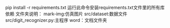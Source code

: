 pip install -r requirements.txt    运行此命令安装requirements.txt文件里的所有库依赖
文件夹说明：
mark-img:仿真图片
src/dataset:数据文件
src/digit_recognizer.py:主程序
word：文档文件夹
